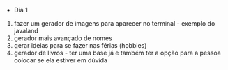 - Dia 1
1. fazer um gerador de imagens para aparecer no terminal - exemplo do javaland 
2. gerador mais avançado de nomes 
3. gerar ideias para se fazer nas férias (hobbies)
4. gerador de livros - ter uma base já e também ter a opção para a pessoa colocar se ela estiver em dúvida
